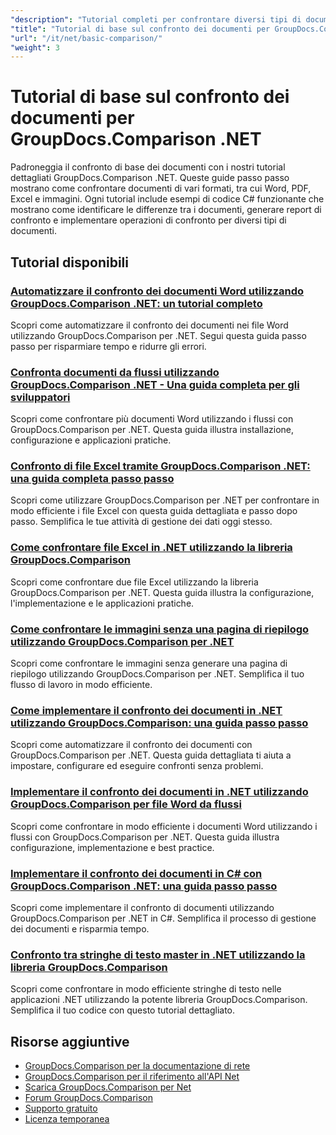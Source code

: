 ```yaml
---
"description": "Tutorial completi per confrontare diversi tipi di documenti, come Word, PDF, Excel, immagini e altro ancora, utilizzando GroupDocs.Comparison per .NET."
"title": "Tutorial di base sul confronto dei documenti per GroupDocs.Comparison .NET"
"url": "/it/net/basic-comparison/"
"weight": 3
---
```


# Tutorial di base sul confronto dei documenti per GroupDocs.Comparison .NET

Padroneggia il confronto di base dei documenti con i nostri tutorial dettagliati GroupDocs.Comparison .NET. Queste guide passo passo mostrano come confrontare documenti di vari formati, tra cui Word, PDF, Excel e immagini. Ogni tutorial include esempi di codice C# funzionante che mostrano come identificare le differenze tra i documenti, generare report di confronto e implementare operazioni di confronto per diversi tipi di documenti.

## Tutorial disponibili

### [Automatizzare il confronto dei documenti Word utilizzando GroupDocs.Comparison .NET: un tutorial completo](./automate-word-compare-groupdocs-net-tutorial/)
Scopri come automatizzare il confronto dei documenti nei file Word utilizzando GroupDocs.Comparison per .NET. Segui questa guida passo passo per risparmiare tempo e ridurre gli errori.

### [Confronta documenti da flussi utilizzando GroupDocs.Comparison .NET - Una guida completa per gli sviluppatori](./compare-documents-groupdocs-comparison-net/)
Scopri come confrontare più documenti Word utilizzando i flussi con GroupDocs.Comparison per .NET. Questa guida illustra installazione, configurazione e applicazioni pratiche.

### [Confronto di file Excel tramite GroupDocs.Comparison .NET: una guida completa passo passo](./groupdocs-comparison-net-excel-files-step-by-step-guide/)
Scopri come utilizzare GroupDocs.Comparison per .NET per confrontare in modo efficiente i file Excel con questa guida dettagliata e passo dopo passo. Semplifica le tue attività di gestione dei dati oggi stesso.

### [Come confrontare file Excel in .NET utilizzando la libreria GroupDocs.Comparison](./compare-excel-files-dotnet-groupdocs-comparison/)
Scopri come confrontare due file Excel utilizzando la libreria GroupDocs.Comparison per .NET. Questa guida illustra la configurazione, l'implementazione e le applicazioni pratiche.

### [Come confrontare le immagini senza una pagina di riepilogo utilizzando GroupDocs.Comparison per .NET](./compare-images-without-summary-page-groupdocs-net/)
Scopri come confrontare le immagini senza generare una pagina di riepilogo utilizzando GroupDocs.Comparison per .NET. Semplifica il tuo flusso di lavoro in modo efficiente.

### [Come implementare il confronto dei documenti in .NET utilizzando GroupDocs.Comparison: una guida passo passo](./implement-document-comparison-groupdocs-net/)
Scopri come automatizzare il confronto dei documenti con GroupDocs.Comparison per .NET. Questa guida dettagliata ti aiuta a impostare, configurare ed eseguire confronti senza problemi.

### [Implementare il confronto dei documenti in .NET utilizzando GroupDocs.Comparison per file Word da flussi](./document-comparison-groupdocs-comparison-net-csharp/)
Scopri come confrontare in modo efficiente i documenti Word utilizzando i flussi con GroupDocs.Comparison per .NET. Questa guida illustra configurazione, implementazione e best practice.

### [Implementare il confronto dei documenti in C# con GroupDocs.Comparison .NET: una guida passo passo](./groupdocs-comparison-net-document-comparison-csharp/)
Scopri come implementare il confronto di documenti utilizzando GroupDocs.Comparison per .NET in C#. Semplifica il processo di gestione dei documenti e risparmia tempo.

### [Confronto tra stringhe di testo master in .NET utilizzando la libreria GroupDocs.Comparison](./groupdocs-comparison-net-text-string-compare/)
Scopri come confrontare in modo efficiente stringhe di testo nelle applicazioni .NET utilizzando la potente libreria GroupDocs.Comparison. Semplifica il tuo codice con questo tutorial dettagliato.

## Risorse aggiuntive

- [GroupDocs.Comparison per la documentazione di rete](https://docs.groupdocs.com/comparison/net/)
- [GroupDocs.Comparison per il riferimento all'API Net](https://reference.groupdocs.com/comparison/net/)
- [Scarica GroupDocs.Comparison per Net](https://releases.groupdocs.com/comparison/net/)
- [Forum GroupDocs.Comparison](https://forum.groupdocs.com/c/comparison)
- [Supporto gratuito](https://forum.groupdocs.com/)
- [Licenza temporanea](https://purchase.groupdocs.com/temporary-license/)